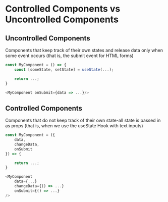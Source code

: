 # Controlled Components vs Uncontrolled Components

## Uncontrolled Components

Components that keep track of their own states and release data only when some event occurs (that is, the submit event for HTML forms)

```js
const MyComponent = () => {
    const [someState, setState] = useState(...);

    return ...;
}

<MyComponent onSubmit={data => ...}/>

```

## Controlled Components

Components that do not keep track of their own state-all state is passed in as props (that is, when we use the useState Hook with text inputs)

```js
const MyComponent = ({
    data,
    changeData,
    onSubmit
}) => {

    return ...;
}

<MyComponent
    data={...}
    changeData={() => ...}
    onSubmit={() => ...}
/>

```
